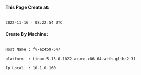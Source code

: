 
   
#### This Page Create at:

```bash

2022-11-16 - 08:22:54 UTC

```

#### Create By Machine:

```bash

Host Name : fv-az459-547

platform  : Linux-5.15.0-1022-azure-x86_64-with-glibc2.31

Ip Local  : 10.1.0.160

```

